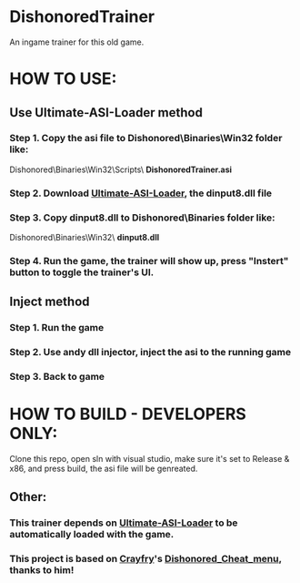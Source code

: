 # DishonoredTrainer

An ingame trainer for this old game.

# HOW TO USE:
## Use Ultimate-ASI-Loader method
### Step 1. Copy the asi file to **Dishonored\Binaries\Win32** folder like:
Dishonored\Binaries\Win32\Scripts\ **DishonoredTrainer.asi**
### Step 2. Download [Ultimate-ASI-Loader](https://github.com/ThirteenAG/Ultimate-ASI-Loader), the **dinput8.dll** file
### Step 3.  Copy **dinput8.dll** to **Dishonored\Binaries** folder like:
Dishonored\Binaries\Win32\ **dinput8.dll**
### Step 4. Run the game, the trainer will show up, press "Instert" button to toggle the trainer's UI.

## Inject method
### Step 1. Run the game
### Step 2. Use andy dll injector, inject the asi to the running game
### Step 3. Back to game

# HOW TO BUILD - DEVELOPERS ONLY:
Clone this repo, open sln with visual studio, make sure it's set to Release & x86, and press build, the asi file will be genreated.

## Other:
### This trainer depends on [Ultimate-ASI-Loader](https://github.com/ThirteenAG/Ultimate-ASI-Loader) to be automatically﻿ loaded with the game.
### This project is based on [Crayfry](https://github.com/Crayfry)'s [﻿Dishonored_Cheat_menu](https://github.com/Crayfry/Dishonored_Cheat_menu), thanks to him!
